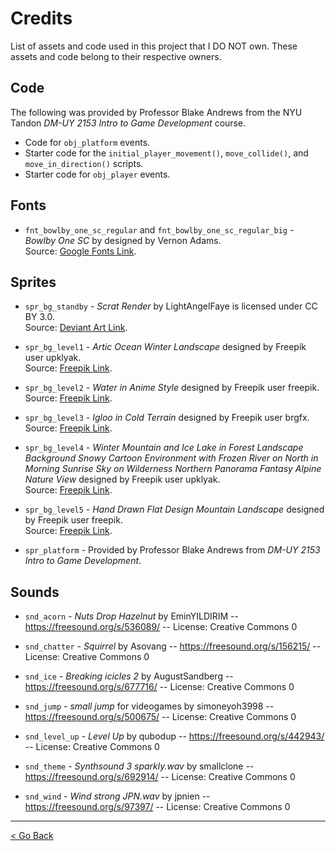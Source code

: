 # Credits

List of assets and code used in this project that I DO NOT own. These assets and code belong to their respective owners.

## Code

The following was provided by Professor Blake Andrews from the NYU Tandon _DM-UY 2153 Intro to Game Development_ course.

- Code for `obj_platform` events.
- Starter code for the `initial_player_movement()`, `move_collide()`, and `move_in_direction()` scripts.
- Starter code for `obj_player` events.

## Fonts

- `fnt_bowlby_one_sc_regular` and `fnt_bowlby_one_sc_regular_big` - _Bowlby One SC_ by designed by Vernon Adams.<br>
  Source: [Google Fonts Link](https://fonts.google.com/specimen/Bowlby+One+SC).

## Sprites

- `spr_bg_standby` - _Scrat Render_ by LightAngelFaye is licensed under CC BY 3.0.<br>
  Source: [Deviant Art Link](https://www.deviantart.com/lightangelfaye/art/Scrat-render-484912598).

- `spr_bg_level1` - _Artic Ocean Winter Landscape_ designed by Freepik user upklyak.<br>
  Source: [Freepik Link](https://www.freepik.com/free-vector/arctic-ocean-winter-landscape_194667472.htm#fromView=search&page=1&position=15&uuid=8874faf2-88c4-435d-9a3a-2122feb4ddcd).

- `spr_bg_level2` - _Water in Anime Style_ designed by Freepik user freepik.<br>
  Source: [Freepik Link](https://www.freepik.com/free-ai-image/water-anime-style_94461810.htm#fromView=search&page=1&position=20&uuid=8874faf2-88c4-435d-9a3a-2122feb4ddcd).

- `spr_bg_level3` - _Igloo in Cold Terrain_ designed by Freepik user brgfx.<br>
  Source: [Freepik Link](https://www.freepik.com/free-vector/igloo-cold-terrain_4298507.htm#fromView=search&page=1&position=46&uuid=8874faf2-88c4-435d-9a3a-2122feb4ddcd).

- `spr_bg_level4` - _Winter Mountain and Ice Lake in Forest Landscape Background Snowy Cartoon Environment with Frozen River on North in Morning Sunrise Sky on Wilderness Northern Panorama Fantasy Alpine Nature View_ designed by Freepik user upklyak.<br>
  Source: [Freepik Link](https://www.freepik.com/free-vector/winter-mountain-ice-lake-forest-landscape-background-snowy-cartoon-environment-with-frozen-river-north-morning-sunrise-sky-wilderness-northern-panorama-fantasy-alpine-nature-view_67808221.htm#fromView=search&page=2&position=16&uuid=07e232d7-5984-482e-9126-74d6cfc2c022).

- `spr_bg_level5` - _Hand Drawn Flat Design Mountain Landscape_ designed by Freepik user freepik.<br>
  Source: [Freepik Link](https://www.freepik.com/free-vector/hand-drawn-flat-design-mountain-landscape_20008362.htm#fromView=search&page=4&position=40&uuid=07e232d7-5984-482e-9126-74d6cfc2c022).

- `spr_platform` - Provided by Professor Blake Andrews from _DM-UY 2153 Intro to Game Development_.

## Sounds

- `snd_acorn` - _Nuts Drop Hazelnut_ by EminYILDIRIM -- https://freesound.org/s/536089/ -- License: Creative Commons 0

- `snd_chatter` - _Squirrel_ by Asovang -- https://freesound.org/s/156215/ -- License: Creative Commons 0

- `snd_ice` - _Breaking icicles 2_ by AugustSandberg -- https://freesound.org/s/677716/ -- License: Creative Commons 0

- `snd_jump` - _small jump_ for videogames by simoneyoh3998 -- https://freesound.org/s/500675/ -- License: Creative Commons 0

- `snd_level_up` - _Level Up_ by qubodup -- https://freesound.org/s/442943/ -- License: Creative Commons 0

- `snd_theme` - _Synthsound 3 sparkly.wav_ by smallclone -- https://freesound.org/s/692914/ -- License: Creative Commons 0

- `snd_wind` - _Wind strong JPN.wav_ by jpnien -- https://freesound.org/s/97397/ -- License: Creative Commons 0

---

[< Go Back](https://github.com/feliiizabeth/NutcaseForAcorns)
